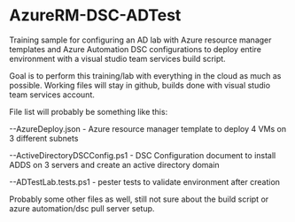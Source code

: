 # AzureRM-DSC-ADTest
Training sample for configuring an AD lab with Azure resource manager templates and Azure Automation DSC configurations to deploy entire environment with a visual studio team services build script.

Goal is to perform this training/lab with everything in the cloud as much as possible.  Working files will stay in github, builds done with visual studio team services account.

File list will probably be something like this:

--AzureDeploy.json - Azure resource manager template to deploy 4 VMs on 3 different subnets

--ActiveDirectoryDSCConfig.ps1 - DSC Configuration document to install ADDS on 3 servers and create an active directory domain

--ADTestLab.tests.ps1 - pester tests to validate environment after creation

Probably some other files as well, still not sure about the build script or azure automation/dsc pull server setup.
